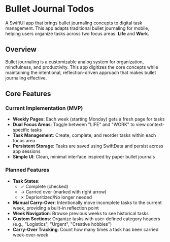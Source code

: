 # Bullet Journal Todos

A SwiftUI app that brings bullet journaling concepts to digital task management. This app adapts traditional bullet journaling for mobile, helping users organize tasks across two focus areas: **Life** and **Work**.

## Overview

Bullet journaling is a customizable analog system for organization, mindfulness, and productivity. This app digitizes the core concepts while maintaining the intentional, reflection-driven approach that makes bullet journaling effective.

## Core Features

### Current Implementation (MVP)
- **Weekly Pages**: Each week (starting Monday) gets a fresh page for tasks
- **Dual Focus Areas**: Toggle between "LIFE" and "WORK" to view context-specific tasks
- **Task Management**: Create, complete, and reorder tasks within each focus area
- **Persistent Storage**: Tasks are saved using SwiftData and persist across app sessions
- **Simple UI**: Clean, minimal interface inspired by paper bullet journals

### Planned Features
- **Task States**:
  - ✓ Complete (checked)
  - → Carried over (marked with right arrow)
  - ✗ Deprioritized/No longer needed
- **Manual Carry-Over**: Intentionally move incomplete tasks to the current week, providing a built-in reflection point
- **Week Navigation**: Browse previous weeks to see historical tasks
- **Custom Sections**: Organize tasks with user-defined category headers (e.g., "Logistics", "Urgent", "Creative hobbies")
- **Carry-Over Tracking**: Count how many times a task has been carried week-over-week